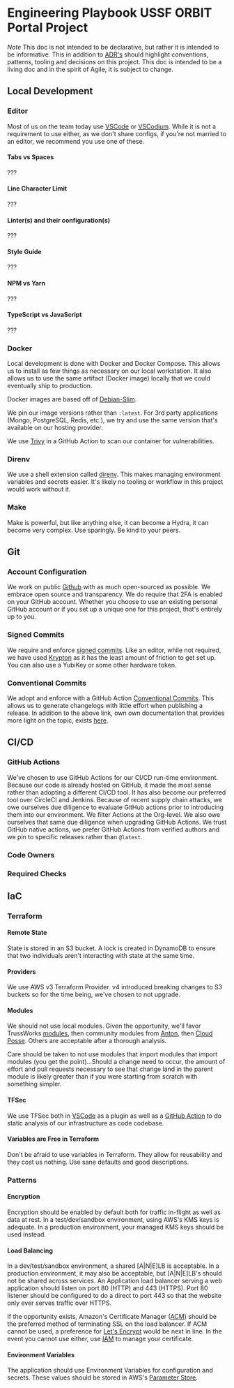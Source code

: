 # Engineering Playbook USSF ORBIT Portal Project

_Note_ This doc is not intended to be declarative, but rather it is intended to be informative. This in addition to [ADR's](../adrs/) should highlight conventions, patterns, tooling and decisions on this project. This doc is intended to be a living doc and in the spirit of Agile, it is subject to change.

## Local Development

### Editor

Most of us on the team today use [VSCode](https://code.visualstudio.com/) or [VSCodium](https://vscodium.com/). While it is not a requirement to use either, as we don't share configs, if
you're not married to an editor, we recommend you use one of these.

#### Tabs vs Spaces

???

#### Line Character Limit

???

#### Linter(s) and their configuration(s)

???

#### Style Guide

???

#### NPM vs Yarn

???

#### TypeScript vs JavaScript

???

### Docker

Local development is done with Docker and Docker Compose. This allows us to install as few things as necessary on our local workstation. It also allows us to use the same artifact (Docker image) locally that we could eventually ship to production.

Docker images are based off of [Debian-Slim](https://hub.docker.com/_/node?tab=tags&page=1&name=14.19.1-slim).

We pin our image versions rather than `:latest`. For 3rd party applications (Mongo, PostgreSQL, Redis, etc.), we try and use the same version that's available on our hosting provider.

We use [Trivy](https://github.com/aquasecurity/trivy) in a GitHub Action to scan our container for vulnerabilities.

### Direnv

We use a shell extension called [direnv](https://direnv.net/). This makes managing environment variables and secrets easier. It's likely no tooling or workflow in this project would work without it.

### Make

Make is powerful, but like anything else, it can become a Hydra, it can become very complex. Use sparingly. Be kind to your peers.

## Git

### Account Configuration

We work on public [Github](https://github.com/USSF-ORBIT/) with as much open-sourced as possible. We embrace open source and transparency. We do require that 2FA is enabled on your GitHub account. Whether you choose to use an existing personal GitHub account or if you set up a unique one for this project, that's entirely up to you.

### Signed Commits

We require and enforce [signed commits](https://docs.github.com/en/authentication/managing-commit-signature-verification/signing-commits). Like an editor, while not required, we have used [Krypton](https://krypt.co/) as it has the least amount of friction to get set up. You can also use a YubiKey or some other hardware token.

### Conventional Commits

We adopt and enforce with a GitHub Action [Conventional Commits](https://www.conventionalcommits.org/en/v1.0.0/). This allows us to generate changelogs with little effort when publishing a release. In addition to the above link, own own documentation that provides more light on the topic, exists [here](https://github.com/USSF-ORBIT/ussf-portal-client/blob/main/docs/development.md#pr-linting).

## CI/CD

### GitHub Actions

We've chosen to use GitHub Actions for our CI/CD run-time environment. Because our code is already hosted on GitHub, it made the most sense rather than adopting a different CI/CD tool. It has also become our preferred tool over CircleCI and Jenkins. Because of recent supply chain attacks, we owe ourselves due diligence to evaluate GitHub actions prior to introducing them into our environment. We filter Actions at the Org-level. We also owe ourselves that same due diligence when upgrading GitHub Actions. We trust GitHub native actions, we prefer GitHub Actions from verified authors and we pin to specific releases rather than `@latest`.

### Code Owners

### Required Checks

## IaC

### Terraform

#### Remote State

State is stored in an S3 bucket. A lock is created in DynamoDB to ensure that two individuals aren't interacting with state at the same time.

#### Providers

We use AWS v3 Terraform Provider. v4 introduced breaking changes to S3 buckets so for the time being, we've chosen to not upgrade.

#### Modules

We should not use local modules. Given the opportunity, we'll favor TrussWorks [modules](https://github.com/trussworks/), then community modules from [Anton](https://github.com/terraform-aws-modules/), then [Cloud Posse](https://github.com/cloudposse/). Others are acceptable after a thorough analysis.

Care should be taken to not use modules that import modules that import modules (you get the point)...Should a change need to occur, the amount of effort and pull requests necessary to see that change land in the parent module is likely greater than if you were starting from scratch with something simpler.

#### TFSec

We use TFSec both in [VSCode](https://marketplace.visualstudio.com/items?itemName=tfsec.tfsec) as a plugin as well as a [GitHub Action](https://github.com/aquasecurity/tfsec-action) to do static analysis of our infrastructure as code codebase.

#### Variables are Free in Terraform

Don't be afraid to use variables in Terraform. They allow for reusability and they cost us nothing. Use sane defaults and good descriptions.

### Patterns

#### Encryption

Encryption should be enabled by default both for traffic in-flight as well as data at rest. In a test/dev/sandbox environment, using AWS's KMS keys is adequate. In a production environment, your managed KMS keys should be used instead.

#### Load Balancing

In a dev/test/sandbox environment, a shared [A|N|E]LB is acceptable. In a production environment, it may also be acceptable, but [A|N|E]LB's should not be shared across services. An Application load balancer serving a web application should listen on port 80 (HTTP) and 443 (HTTPS). Port 80 listener should be configured to do a direct to port 443 so that the website only ever serves traffic over HTTPS.

If the opportunity exists, Amazon's Certificate Manager ([ACM](https://aws.amazon.com/certificate-manager/)) should be the preferred method of terminating SSL on the load balancer. If ACM cannot be used, a preference for [Let's Encrypt](https://letsencrypt.org/) would be next in line. In the event you cannot use either, use [IAM](https://docs.aws.amazon.com/IAM/latest/UserGuide/id_credentials_server-certs.html) to manage your certificate.

#### Environment Variables

The application should use Environment Variables for configuration and secrets. These values should be stored in AWS's [Parameter Store](https://docs.aws.amazon.com/systems-manager/latest/userguide/systems-manager-parameter-store.html).
